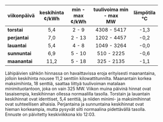 | viikonpäivä  | keskihinta<br>¢/kWh | min - max<br>¢/kWh | tuulivoima min - max<br>MW | lämpötila<br>°C |
|:-------------|:----------------:|:----------------:|:-------------:|:-------------:|
| **torstai**  |       5,4        |       2 - 9      | 4308 - 5417   |    -1,3       |
| **perjantai**|       7,0        |      2 - 13      | 1202 - 4457   |    -0,2       |
| **lauantai** |       5,4        |       4 - 8      | 1049 - 3264   |    -0,0       |
| **sunnuntai**|       6,9        |      5 - 10      |  510 - 2225   |    -0,6       |
| **maanantai**|      11,2        |      5 - 18      |  325 - 2135   |    -1,1       |

Lähipäivien sähkön hinnassa on havaittavissa eroja erityisesti maanantaina, jolloin keskihinta nousee 11,2 senttiin kilowattitunnilta. Maanantain korkea maksimihinta, 18 senttiä, saattaa liittyä tuulivoiman matalaan minimituotantoon, joka on vain 325 MW. Viikon muina päivinä hinnat ovat tasaisempia, keskihinnan ollessa normaalilla tasolla. Torstain ja lauantain keskihinnat ovat identtiset, 5,4 senttiä, ja niiden minimi- ja maksimihinnat ovat suhteellisen alhaisia. Perjantaina ja sunnuntaina keskihinnat ovat hieman korkeampia, mutta pysyvät silti normaalina pidettävällä tasolla. Ennuste on päivitetty keskiviikkona klo 12:03.